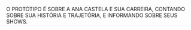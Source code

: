 O PROTÓTIPO É SOBRE A ANA CASTELA E SUA CARREIRA, CONTANDO SOBRE SUA HISTÓRIA E TRAJETÓRIA, E INFORMANDO SOBRE SEUS SHOWS.
